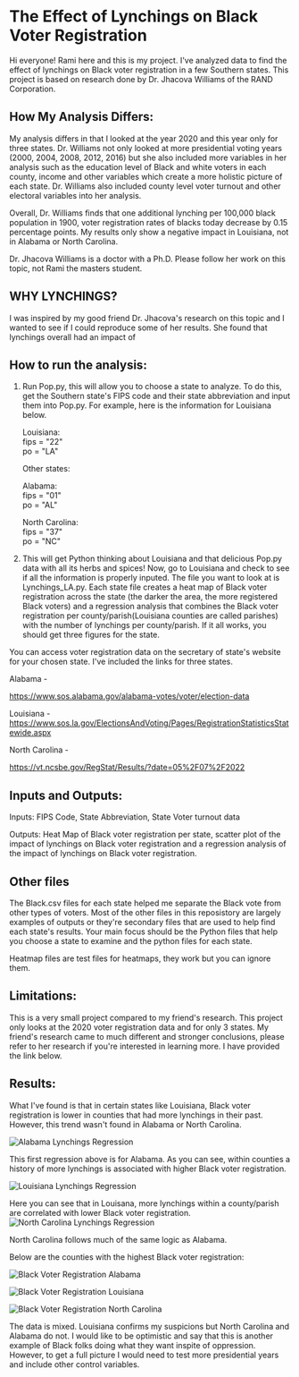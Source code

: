 # The Effect of Lynchings on Black Voter Registration

Hi everyone! Rami here and this is my project. I've analyzed data to find the effect of lynchings on Black voter registration in a few Southern states. This project is based on research done by Dr. Jhacova Williams of the RAND Corporation.

## How My Analysis Differs:

My analysis differs in that I looked at the year 2020 and this year only for three states. Dr. Williams not only looked at more presidential voting years (2000, 2004, 2008, 2012, 2016) but she also included more variables in her analysis such as the education level of Black and white voters in each county, income and other variables which create a more holistic picture of each state. Dr. Williams also included county level voter turnout and other electoral variables into her analysis.

Overall, Dr. Williams finds that one additional lynching per 100,000 black
population in 1900, voter registration rates of blacks today decrease by 0.15 percentage points. My results only show a negative impact in Louisiana, not in Alabama or North Carolina.

Dr. Jhacova Williams is a doctor with a Ph.D. Please follow her work on this topic, not Rami the masters student.

## WHY LYNCHINGS?

I was inspired by my good friend Dr. Jhacova's research on this topic and I wanted to see if I could reproduce some of her results. She found that lynchings overall had an impact of 



## How to run the analysis:

1. Run Pop.py, this will allow you to choose a state to analyze. To do this, get the Southern state's FIPS code and their state abbreviation and input them into Pop.py. For example, here is the information for Louisiana below.

    Louisiana:  
    fips = "22"  
    po = "LA"

    Other states:

    Alabama:  
    fips = "01"  
    po = "AL"

    North Carolina:  
    fips = "37"  
    po = "NC"

2. This will get Python thinking about Louisiana and that delicious Pop.py data with all its herbs and spices! Now, go to Louisiana and check to see if all the information is properly inputed. The file you want to look at is Lynchings_LA.py. Each state file creates a heat map of Black voter registration across the state (the darker the area, the more registered Black voters) and a regression analysis that combines the Black voter registration per county/parish(Louisiana counties are called parishes) with the number of lynchings per county/parish. If it all works, you should get three figures for the state.

You can access voter registration data on the secretary of state's website for your chosen state. I've included the links for three states.

Alabama -

https://www.sos.alabama.gov/alabama-votes/voter/election-data

Louisiana - 
https://www.sos.la.gov/ElectionsAndVoting/Pages/RegistrationStatisticsStatewide.aspx

North Carolina - 

https://vt.ncsbe.gov/RegStat/Results/?date=05%2F07%2F2022
## Inputs and Outputs:

Inputs: FIPS Code, State Abbreviation, State Voter turnout data

Outputs: Heat Map of Black voter registration per state, scatter plot of the impact of lynchings on Black voter registration and a regression analysis of the impact of lynchings on Black voter registration.

## Other files

The Black.csv files for each state helped me separate the Black vote from other types of voters. Most of the other files in this reposistory are largely examples of outputs or they're secondary files that are used to help find each state's results. Your main focus should be the Python files that help you choose a state to examine and the python files for each state.

Heatmap files are test files for heatmaps, they work but you can ignore them.

## Limitations: 

This is a very small project compared to my friend's research. This project only looks at the 2020 voter registration data and for only 3 states. My friend's research came to much different and stronger conclusions, please refer to her research if you're interested in learning more. I have provided the link below. 

## Results:

 What I've found is that in certain states like Louisiana, Black voter registration is lower in counties that had more lynchings in their past. However, this trend wasn't found in Alabama or North Carolina.

![Alabama Lynchings Regression](RegressionLynchingsAL.png)

This first regression above is for Alabama. As you can see, within counties a history of more lynchings is associated with higher Black voter registration.

![Louisiana Lynchings Regression](RegressionLynchingsLA.png)

Here you can see that in Louisana, more lynchings within a county/parish are correlated with lower Black voter registration.
![North Carolina Lynchings Regression](RegressionLynchingsNC.png)

North Carolina follows much of the same logic as Alabama.

Below are the counties with the highest Black voter registration:

![Black Voter Registration Alabama](ALBlackVoterRegCounty.png)

![Black Voter Registration Louisiana](LA_Votermap.PNG)

![Black Voter Registration North Carolina](NC_Votermap.PNG)

The data is mixed. Louisiana confirms my suspicions but North Carolina and Alabama do not. I would like to be optimistic and say that this is another example of Black folks doing what they want inspite of oppression. However, to get a full picture I would need to test more presidential years and include other control variables. 